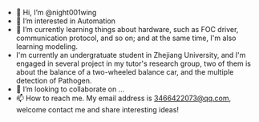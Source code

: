 - 👋 Hi, I’m @night001wing
- 👀 I’m interested in Automation
- 🌱 I’m currently learning things about hardware, such as FOC driver, communication protocol, and so on; and at the same time, I'm also learning modeling.
- I'm currently an undergratuate student in Zhejiang University, and I'm engaged in several project in my tutor's research group, two of them is about the
balance of a two-wheeled balance car, and the multiple detection of Pathogen.
- 💞️ I’m looking to collaborate on ...
- 📫 How to reach me. My email address is 3466422073@qq.com, welcome contact me and share interesting ideas!

<!---
night001wing/night001wing is a ✨ special ✨ repository because its `README.md` (this file) appears on your GitHub profile.
You can click the Preview link to take a look at your changes.
--->
